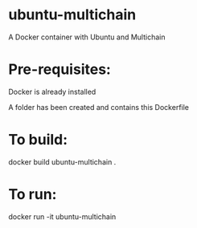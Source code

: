 # ubuntu-multichain
A Docker container with Ubuntu and Multichain

# Pre-requisites:
Docker is already installed

A folder has been created and contains this Dockerfile

# To build:
docker build ubuntu-multichain .

# To run:
docker run -it ubuntu-multichain
